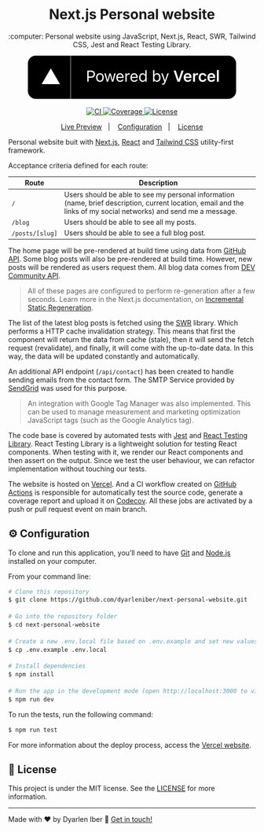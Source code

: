 <h1 align="center">
  Next.js Personal website
</h1>

<p align="center">
  :computer: Personal website using JavaScript, Next.js, React, SWR, Tailwind CSS, Jest and React Testing Library.
</p>

<p align="center">
  <a href="https://vercel.com">
    <img src="./public/powered-by-vercel.svg" alt="Powered by Vercel">
  </a>
</p>

<p align="center">
  <a href="https://github.com/dyarleniber/next-personal-website/actions?query=workflow%3ACI">
    <img alt="CI" src="https://github.com/dyarleniber/next-personal-website/workflows/CI/badge.svg">
  </a>
  <a href="https://codecov.io/gh/dyarleniber/next-personal-website">
    <img alt="Coverage" src="https://img.shields.io/codecov/c/github/dyarleniber/next-personal-website">
  </a>
  <a href="https://github.com/dyarleniber/next-personal-website/blob/main/LICENSE">
    <img alt="License" src="https://img.shields.io/github/license/dyarleniber/next-personal-website">
  </a>
</p>

<p align="center">
  <a href="https://next-personal-website-five.vercel.app">Live Preview</a>&nbsp;&nbsp;&nbsp;|&nbsp;&nbsp;&nbsp;
  <a href="#gear-configuration">Configuration</a>&nbsp;&nbsp;&nbsp;|&nbsp;&nbsp;&nbsp;
  <a href="#memo-license">License</a>
</p>

Personal website buit with [Next.js](https://nextjs.org), [React](https://reactjs.org) and [Tailwind CSS](https://tailwindcss.com) utility-first framework.

Acceptance criteria defined for each route:

Route | Description
--- | ---
`/` | Users should be able to see my personal information (name, brief description, current location, email and the links of my social networks) and send me a message.
`/blog` | Users should be able to see all my posts.
`/posts/[slug]` | Users should be able to see a full blog post.

The home page will be pre-rendered at build time using data from [GitHub API](https://docs.github.com/en/free-pro-team@latest/rest). Some blog posts will also be pre-rendered at build time. However, new posts will be rendered as users request them. All blog data comes from [DEV Community API](https://docs.dev.to/api).

> All of these pages are configured to perform re-generation after a few seconds. Learn more in the Next.js documentation, on [Incremental Static Regeneration](https://nextjs.org/docs/basic-features/data-fetching#incremental-static-regeneration).

The list of the latest blog posts is fetched using the [SWR](https://swr.vercel.app/) library. Which performs a HTTP cache invalidation strategy. This means that first the component will return the data from cache (stale), then it will send the fetch request (revalidate), and finally, it will come with the up-to-date data. In this way, the data will be updated constantly and automatically.

An additional API endpoint (`/api/contact`) has been created to handle sending emails from the contact form. The SMTP Service provided by [SendGrid](https://sendgrid.com/) was used for this purpose.

> An integration with Google Tag Manager was also implemented. This can be used to manage measurement and marketing optimization JavaScript tags (such as the Google Analytics tag).

The code base is covered by automated tests with [Jest](https://jestjs.io) and [React Testing Library](https://testing-library.com/docs/react-testing-library/intro). React Testing Library is a lightweight solution for testing React components. When testing with it, we render our React components and then assert on the output. Since we test the user behaviour, we can refactor implementation without touching our tests.

The website is hosted on [Vercel](https://vercel.com). And a CI workflow created on [GitHub Actions](https://github.com/features/actions) is responsible for automatically test the source code, generate a coverage report and upload it on [Codecov](https://codecov.io). All these jobs are activated by a push or pull request event on main branch.

## :gear: Configuration

To clone and run this application, you’ll need to have [Git](https://git-scm.com) and [Node.js](https://nodejs.org) installed on your computer.

From your command line:

```bash
# Clone this repository
$ git clone https://github.com/dyarleniber/next-personal-website.git

# Go into the repository folder
$ cd next-personal-website

# Create a new .env.local file based on .env.example and set new values (name, email, GitHub user, DEV Community user, social network links, SendGrid data and Google Tag Manager ID (Optional))
$ cp .env.example .env.local

# Install dependencies
$ npm install

# Run the app in the development mode (open http://localhost:3000 to view it in the browser)
$ npm run dev
```

To run the tests, run the following command:

```bash
$ npm run test
```

For more information about the deploy process, access the [Vercel website](https://vercel.com).

## :memo: License

This project is under the MIT license. See the [LICENSE](https://github.com/dyarleniber/next-personal-website/blob/main/LICENSE) for more information.

---

Made with ♥ by Dyarlen Iber :wave: [Get in touch!](https://dyarleniber.com)
